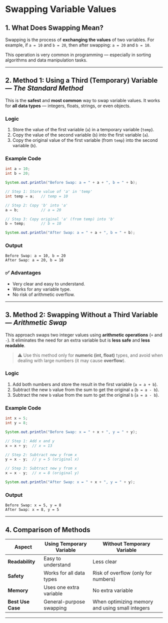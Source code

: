 
# **Swapping Variable Values**

## **1. What Does Swapping Mean?**

Swapping is the process of **exchanging the values** of two variables.
For example, if
`a = 10` and `b = 20`,
then after swapping:
`a = 20` and `b = 10`.

This operation is very common in programming — especially in sorting algorithms and data manipulation tasks.

---

## **2. Method 1: Using a Third (Temporary) Variable — *The Standard Method***

This is the **safest** and **most common** way to swap variable values.
It works for **all data types** — integers, floats, strings, or even objects.

### **Logic**

1. Store the value of the first variable (`a`) in a temporary variable (`temp`).
2. Copy the value of the second variable (`b`) into the first variable (`a`).
3. Copy the original value of the first variable (from `temp`) into the second variable (`b`).

### **Example Code**

```java
int a = 10;
int b = 20;

System.out.println("Before Swap: a = " + a + ", b = " + b);

// Step 1: Store value of 'a' in 'temp'
int temp = a;   // temp = 10

// Step 2: Copy 'b' into 'a'
a = b;          // a = 20

// Step 3: Copy original 'a' (from temp) into 'b'
b = temp;       // b = 10

System.out.println("After Swap: a = " + a + ", b = " + b);
```

### **Output**

```
Before Swap: a = 10, b = 20
After Swap: a = 20, b = 10
```

### ✅ **Advantages**

* Very clear and easy to understand.
* Works for any variable type.
* No risk of arithmetic overflow.

---

## **3. Method 2: Swapping Without a Third Variable — *Arithmetic Swap***

This approach swaps two integer values using **arithmetic operations** (`+` and `-`).
It eliminates the need for an extra variable but is **less safe** and **less readable**.

> ⚠️ Use this method only for **numeric (int, float)** types, and avoid when dealing with large numbers (it may cause **overflow**).

### **Logic**

1. Add both numbers and store the result in the first variable (`a = a + b`).
2. Subtract the new `b` value from the sum to get the original `a` (`b = a - b`).
3. Subtract the new `b` value from the sum to get the original `b` (`a = a - b`).

### **Example Code**

```java
int x = 5;
int y = 8;

System.out.println("Before Swap: x = " + x + ", y = " + y);

// Step 1: Add x and y
x = x + y;  // x = 13

// Step 2: Subtract new y from x
y = x - y;  // y = 5 (original x)

// Step 3: Subtract new y from x
x = x - y;  // x = 8 (original y)

System.out.println("After Swap: x = " + x + ", y = " + y);
```

### **Output**

```
Before Swap: x = 5, y = 8
After Swap: x = 8, y = 5
```

---

## **4. Comparison of Methods**

| **Aspect**        | **Using Temporary Variable** | **Without Temporary Variable**                  |
| ----------------- | ---------------------------- | ----------------------------------------------- |
| **Readability**   | Easy to understand           | Less clear                                      |
| **Safety**        | Works for all data types     | Risk of overflow (only for numbers)             |
| **Memory**        | Uses one extra variable      | No extra variable                               |
| **Best Use Case** | General-purpose swapping     | When optimizing memory and using small integers |

---